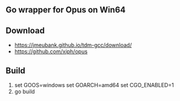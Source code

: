 ## Go wrapper for Opus on Win64

## Download

* https://jmeubank.github.io/tdm-gcc/download/
* https://github.com/xiph/opus

## Build
1. set GOOS=windows set GOARCH=amd64 set CGO_ENABLED=1
3. go build